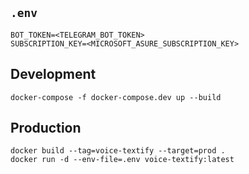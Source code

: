 ## `.env`
```
BOT_TOKEN=<TELEGRAM_BOT_TOKEN>
SUBSCRIPTION_KEY=<MICROSOFT_ASURE_SUBSCRIPTION_KEY>
```

## Development
```
docker-compose -f docker-compose.dev up --build
```

## Production
```
docker build --tag=voice-textify --target=prod .
docker run -d --env-file=.env voice-textify:latest
```
